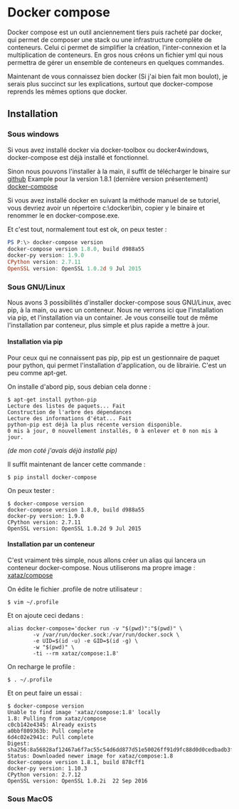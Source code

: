 # Docker compose
Docker compose est un outil anciennement tiers puis racheté par docker, qui permet de composer une stack ou une infrastructure complète de conteneurs.
Celui ci permet de simplifier la création, l'inter-connexion et la multiplication de conteneurs. En gros nous créons un fichier yml qui nous permettra de gérer un ensemble de conteneurs en quelques commandes.

Maintenant de vous connaissez bien docker (Si j'ai bien fait mon boulot), je serais plus succinct sur les explications, surtout que docker-compose reprends les mêmes options que docker.

## Installation

### Sous windows
Si vous avez installé docker via docker-toolbox ou docker4windows, docker-compose est déjà installé et fonctionnel.

Sinon nous pouvons l'installer à la main, il suffit de télécharger le binaire sur [github](https://github.com/docker/compose/releases)
Example pour la version 1.8.1 (dernière version présentement) [docker-compose](https://github.com/docker/compose/releases/download/1.8.1/docker-compose-Windows-x86_64.exe)

Si vous avez installé docker en suivant la méthode manuel de se tutoriel, vous devriez avoir un répertoire c:\docker\bin, copier y le binaire et renommer le en docker-compose.exe.

Et c'est tout, normalement tout est ok, on peux tester :
```powershell
PS P:\> docker-compose version
docker-compose version 1.8.0, build d988a55
docker-py version: 1.9.0
CPython version: 2.7.11
OpenSSL version: OpenSSL 1.0.2d 9 Jul 2015
```

### Sous GNU/Linux
Nous avons 3 possibilités d'installer docker-compose sous GNU/Linux, avec pip, à la main, ou avec un conteneur. Nous ne verrons ici que l'installation via pip, et l'installation via un container. Je vous conseille tout de même l'installation par conteneur, plus simple et plus rapide a mettre à jour.

#### Installation via pip
Pour ceux qui ne connaissent pas pip, pip est un gestionnaire de paquet pour python, qui permet l'installation d'application, ou de librairie. C'est un peu comme apt-get.

On installe d'abord pip, sous debian cela donne :
```shell
$ apt-get install python-pip
Lecture des listes de paquets... Fait
Construction de l'arbre des dépendances
Lecture des informations d'état... Fait
python-pip est déjà la plus récente version disponible.
0 mis à jour, 0 nouvellement installés, 0 à enlever et 0 non mis à jour.
```
*(de mon coté j'avais déjà installé pip)*

Il suffit maintenant de lancer cette commande :
```shell
$ pip install docker-compose
```

On peux tester :
```shell
$ docker-compose version
docker-compose version 1.8.0, build d988a55
docker-py version: 1.9.0
CPython version: 2.7.11
OpenSSL version: OpenSSL 1.0.2d 9 Jul 2015
```

#### Installation par un conteneur
C'est vraiment très simple, nous allons créer un alias qui lancera un conteneur docker-compose.
Nous utiliserons ma propre image : [xataz/compose](https://hub.docker.com/r/xataz/compose/)

On édite le fichier .profile de notre utilisateur :
```shell
$ vim ~/.profile
```

Et on ajoute ceci dedans :
```shell
alias docker-compose='docker run -v "$(pwd)":"$(pwd)" \
        -v /var/run/docker.sock:/var/run/docker.sock \
        -e UID=$(id -u) -e GID=$(id -g) \
        -w "$(pwd)" \
        -ti --rm xataz/compose:1.8'
```

On recharge le profile :
```shell
$ . ~/.profile
```

Et on peut faire un essai :
```shell
$ docker-compose version
Unable to find image 'xataz/compose:1.8' locally
1.8: Pulling from xataz/compose
c0cb142e4345: Already exists
a0bbf809363b: Pull complete
6d4c02e2941c: Pull complete
Digest: sha256:8a56828af12467a6f7ac55c54d6dd877d51e50026ff91d9fc88d0d0cedbadb3f
Status: Downloaded newer image for xataz/compose:1.8
docker-compose version 1.8.1, build 878cff1
docker-py version: 1.10.3
CPython version: 2.7.12
OpenSSL version: OpenSSL 1.0.2i  22 Sep 2016
```

### Sous MacOS